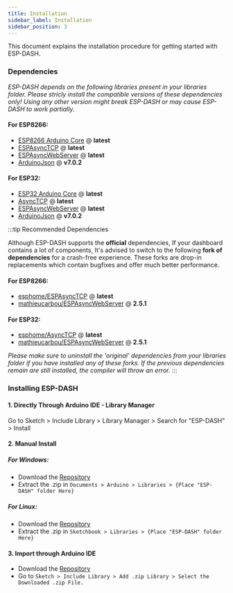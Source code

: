 ```yaml
---
title: Installation
sidebar_label: Installation
sidebar_position: 3
---
```


This document explains the installation procedure for getting started with ESP-DASH.

### Dependencies

*ESP-DASH depends on the following libraries present in your libraries folder. Please stricly install the compatible versions of these dependencies only! Using any other version might break ESP-DASH or may cause ESP-DASH to work partially.*

#### For ESP8266:
- [ESP8266 Arduino Core](https://github.com/esp8266/Arduino) @ **latest**
- [ESPAsyncTCP](https://github.com/me-no-dev/ESPAsyncTCP) @ **latest**
- [ESPAsyncWebServer](https://github.com/me-no-dev/ESPAsyncWebServer) @ **latest**
- [ArduinoJson](https://github.com/bblanchon/ArduinoJson) @ **v7.0.2**

#### For ESP32:
- [ESP32 Arduino Core](https://github.com/espressif/arduino-esp32) @ **latest**
- [AsyncTCP](https://github.com/me-no-dev/AsyncTCP) @ **latest**
- [ESPAsyncWebServer](https://github.com/me-no-dev/ESPAsyncWebServer) @ **latest**
- [ArduinoJson](https://github.com/bblanchon/ArduinoJson) @ **v7.0.2**

:::tip Recommended Dependencies

Although ESP-DASH supports the **official** dependencies, If your dashboard contains a lot of components, It's advised to switch to the following **fork of dependencies** for a crash-free experience. These forks are drop-in replacements which contain bugfixes and offer much better performance.

#### For ESP8266:
- [esphome/ESPAsyncTCP](https://github.com/esphome/ESPAsyncTCP) @ **latest**
- [mathieucarbou/ESPAsyncWebServer](https://github.com/mathieucarbou/ESPAsyncWebServer) @ **2.5.1**

#### For ESP32:
- [esphome/AsyncTCP](https://github.com/esphome/AsyncTCP) @ **latest**
- [mathieucarbou/ESPAsyncWebServer](https://github.com/mathieucarbou/ESPAsyncWebServer) @ **2.5.1**

*Please make sure to uninstall the 'original' dependencies from your libraries folder if you have installed any of these forks. If the previous dependencies remain are still installed, the compiler will throw an error.*
:::


### Installing ESP-DASH 

#### 1. Directly Through Arduino IDE - Library Manager

Go to Sketch > Include Library > Library Manager > Search for "ESP-DASH" > Install


#### 2. Manual Install

##### For Windows:
- Download the [Repository](https://github.com/ayushsharma82/ESP-DASH/archive/master.zip)
- Extract the .zip in `Documents > Arduino > Libraries > {Place "ESP-DASH" folder Here}`

##### For Linux:
- Download the [Repository](https://github.com/ayushsharma82/ESP-DASH/archive/master.zip) 
- Extract the .zip in `Sketchbook > Libraries > {Place "ESP-DASH" folder Here}`


#### 3. Import through Arduino IDE

- Download the [Repository](https://github.com/ayushsharma82/ESP-DASH/archive/master.zip)
- Go to `Sketch > Include Library > Add .zip Library > Select the Downloaded .zip File.`
